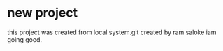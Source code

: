 # new project
this project was created from local system.git 
created by ram saloke
iam going good.
